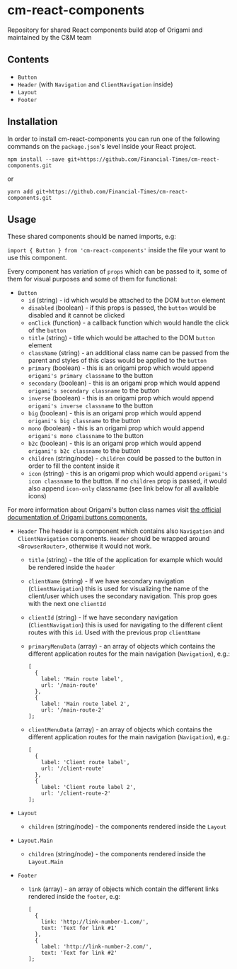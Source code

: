 # cm-react-components
Repository for shared React components build atop of Origami and maintained by the C&amp;M team

## Contents

- `Button`
- `Header` (with `Navigation` and `ClientNavigation` inside)
- `Layout`
- `Footer`

## Installation
In order to install cm-react-components you can run one of the following commands on the `package.json`'s level inside your React project.

```npm install --save git+https://github.com/Financial-Times/cm-react-components.git```

or

```yarn add git+https://github.com/Financial-Times/cm-react-components.git```

## Usage

These shared components should be named imports, e.g:

```import { Button } from 'cm-react-components'``` inside the file your want to use this component.

Every component has variation of `props` which can be passed to it, some of them for visual purposes and some of them for functional:

- `Button`
  - `id` (string) - id which would be attached to the DOM `button` element
  - `disabled` (boolean) - if this props is passed, the `button` would be disabled and it cannot be clicked
  - `onClick` (function) - a callback function which would handle the click of the `button`
  - `title` (string) - title which would be attached to the DOM `button` element
  - `className` (string) - an additional class name can be passed from the parent and styles of this class would be applied to the `button`
  - `primary` (boolean) - this is an origami prop which would append `origami's primary classname` to the button
  - `secondary` (boolean) - this is an origami prop which would append `origami's secondary classname` to the button
  - `inverse` (boolean) - this is an origami prop which would append `origami's inverse classname` to the button
  - `big` (boolean) - this is an origami prop which would append `origami's big classname` to the button
  - `mono` (boolean) - this is an origami prop which would append `origami's mono classname` to the button
  - `b2c` (boolean) - this is an origami prop which would append `origami's b2c classname` to the button
  - `children` (string/node) - `children` could be passed to the button in order to fill the content inside it 
  - `icon` (string) - this is an origami prop which would append `origami's icon classname` to the button. If no `children` prop is passed, it would also append `icon-only` classname (see link below for all available icons)

For more information about Origami's button class names visit [the official documentation of Origami buttons components.](https://registry.origami.ft.com/components/o-buttons)

- `Header`
The header is a component which contains also `Navigation` and `ClientNavigation` components.
`Header` should be wrapped around `<BrowserRouter>`, otherwise it would not work.   
  - `title` (string) - the title of the application for example which would be rendered inside the `header`
  - `clientName` (string) - If we have secondary navigation (`ClientNavigation`) this is used for visualizing the name of the client/user which uses the secondary navigation. This prop goes with the next one `clientId`
  - `clientId` (string) - If we have secondary navigation (`ClientNavigation`) this is used for navigating to the different client routes with this `id`. Used with the previous prop `clientName`
  - `primaryMenuData` (array) - an array of objects which contains the different application routes for the main navigation (`Navigation`), e.g.:
  
      ```
    [
        {
          label: 'Main route label',
          url: '/main-route'
        },
        {
          label: 'Main route label 2',
          url: '/main-route-2'
    ];
    ```
  - `clientMenuData` (array) - an array of objects which contains the different application routes for the main navigation (`Navigation`), e.g.:
  
      ```
    [
        {
          label: 'Client route label',
          url: '/client-route'
        },
        {
          label: 'Client route label 2',
          url: '/client-route-2'
    ];
    ```
    
- `Layout`
  - `children` (string/node) - the components rendered inside the `Layout`
  
- `Layout.Main`
  - `children` (string/node) - the components rendered inside the `Layout.Main`
  
- `Footer`
  - `link` (array) - an array of objects which contain the different links rendered inside the `footer`, e.g:
  
    ```
    [
      {
        link: 'http://link-number-1.com/',
        text: 'Text for link #1'
      },
      {
        label: 'http://link-number-2.com/',
        text: 'Text for link #2'
    ];
    ```
  
